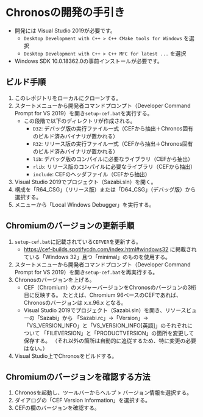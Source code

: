 Chronosの開発の手引き
=====================

 * 開発には Visual Studio 2019が必要です。
   * `Desktop Development with C++ > C++ CMake tools for Windows` を選択
   * `Desktop Development with C++ > C++ MFC for latest ...` を選択
 * Windows SDK 10.0.18362.0の事前インストールが必要です。

## ビルド手順

 1. このレポジトリをローカルにクローンする。
 2. スタートメニューから開発者コマンドプロンプト（Developer Command Prompt for VS 2019）を開き`setup-cef.bat`を実行する。
    * この段階で以下のディレクトリが作成される。
      - `D32`: デバッグ版の実行ファイル一式（CEFから抽出＋Chronos固有のビルド済みバイナリが置かれる）
      - `R32`: リリース版の実行ファイル一式（CEFから抽出＋Chronos固有のビルド済みバイナリが置かれる）
      - `lib`: デバッグ版のコンパイルに必要なライブラリ（CEFから抽出）
      - `rlib`: リリース版のコンパイルに必要なライブラリ（CEFから抽出）
      - `include`: CEFのヘッダファイル（CEFから抽出）
 3. Visual Studio 2019でプロジェクト（Sazabi.sln）を開く。
 4. 構成を「R64_CSG」（リリース版）または「D64_CSG」（デバッグ版）から選択する。
 5. メニューから「Local Windows Debugger」を実行する。

## Chromiumのバージョンの更新手順

 1. `setup-cef.bat`に記載されている`CEFVER`を更新する。
    * https://cef-builds.spotifycdn.com/index.html#windows32 に掲載されている「Windows 32」且つ「minimal」のものを使用する。
 2. スタートメニューから開発者コマンドプロンプト（Developer Command Prompt for VS 2019）を開き`setup-cef.bat`を再実行する。
 3. Chronosのバージョンを上げる。
    * CEF（Chromium）のメジャーバージョンをChronosのバージョンの3桁目に反映する。
      たとえば、Chromium 96ベースのCEFであれば、Chronosのバージョンは x.x.96.x となる。
    * Visual Studio 2019でプロジェクト（Sazabi.sln）を開き、リソースビューの「Sazabi」から
      「Sazabi.rc」→「Version」→「VS_VERSION_INFO」と「VS_VERSION_INFO[英語]」のそれぞれについて
      「FILEVERSION」と「PRODUCTVERSION」の箇所を変更して保存する。
      （それ以外の箇所は自動的に追従するため、特に変更の必要はない。）
 4. Visual Studio上でChronosをビルドする。

## Chromiumのバージョンを確認する方法

 1. Chronosを起動し、ツールバーからヘルプ > バージョン情報を選択する。
 2. ダイアログの「CEF Version Information」を選択する。
 3. CEFの欄のバージョンを確認する。
